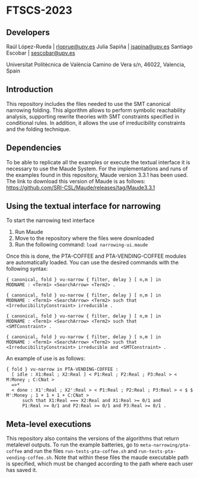 # FTSCS-2023

## Developers
Raúl López-Rueda | rloprue@upv.es
Julia Sapiña | jsapina@upv.es
Santiago Escobar | sescobar@upv.es

Universitat Politècnica de València
Camino de Vera s/n, 46022, Valencia, Spain

## Introduction
This repository includes the files needed to use the SMT canonical narrowing folding. This algorithm allows to perform symbolic reachability analysis, supporting rewrite theories with SMT constraints specified in conditional rules. In addition, it allows the use of irreducibility constraints and the folding technique.

## Dependencies
To be able to replicate all the examples or execute the textual interface it is necessary to use the Maude System. For the implementations and runs of the examples found in this repository, Maude version 3.3.1 has been used. The link to download this version of Maude is as follows: 
https://github.com/SRI-CSL/Maude/releases/tag/Maude3.3.1

## Using the textual interface for narrowing
To start the narrowing text interface

1. Run Maude
2. Move to the repository where the files were downloaded
3. Run the following command: ```load narrowing-ui.maude```
   
Once this is done, the PTA-COFFEE and PTA-VENDING-COFFEE modules are automatically loaded. You can use the desired commands with the following syntax:
```
{ canonical, fold } vu-narrow { filter, delay } [ n,m ] in 
MODNAME : <Term1> <SearchArrow> <Term2> .

{ canonical, fold } vu-narrow { filter, delay } [ n,m ] in 
MODNAME : <Term1> <SearchArrow> <Term2> such that 
<IrreducibilityConstraint> irreducible .

{ canonical, fold } vu-narrow { filter, delay } [ n,m ] in 
MODNAME : <Term1> <SearchArrow> <Term2> such that 
<SMTConstraint> .

{ canonical, fold } vu-narrow { filter, delay } [ n,m ] in 
MODNAME : <Term1> <SearchArrow> <Term2> such that 
<IrreducibilityConstraint> irreducible and <SMTConstraint> .
```
An example of use is as follows:
```
{ fold } vu-narrow in PTA-VENDING-COFFEE : 
  [ idle : X1:Real ; X2:Real ] < P1:Real ; P2:Real ; P3:Real > < M:Money ; C:CNat > 
  =>* 
  < done : X1':Real ; X2':Real > < P1:Real ; P2:Real ; P3:Real > < $ $ M':Money ; 1 + 1 + 1 + C:CNat > 
      such that X1:Real === X2:Real and X1:Real >= 0/1 and 
      P1:Real >= 0/1 and P2:Real >= 0/1 and P3:Real >= 0/1 .
```

## Meta-level executions
This repository also contains the versions of the algorithms that return metalevel outputs. To run the example batteries, go to ```meta-narrowing/pta-coffee``` and run the files ```run-tests-pta-coffee.sh``` and ```run-tests-pta-vending-coffee.sh```. Note that within these files the maude executable path is specified, which must be changed according to the path where each user has saved it.
